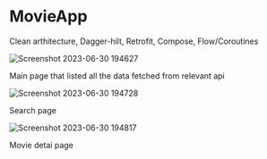 # MovieApp
Clean arthitecture, Dagger-hilt, Retrofit, Compose,  Flow/Coroutines

![Screenshot 2023-06-30 194627](https://github.com/BetullKircil/MovieApp/assets/92184238/272a0d69-b0b6-4b90-9497-2d47f49adcf1)

Main page that listed all the data fetched from relevant api


![Screenshot 2023-06-30 194728](https://github.com/BetullKircil/MovieApp/assets/92184238/b2181d47-71f6-48d4-8939-88ca0f6b6c09)

Search page


![Screenshot 2023-06-30 194817](https://github.com/BetullKircil/MovieApp/assets/92184238/3b0ba30f-8dea-47ef-b413-a7c8cd234ad8)

Movie detai page
